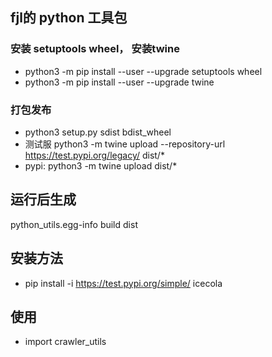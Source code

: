 ## fjl的 python 工具包

### 安装 setuptools wheel， 安装twine

- python3 -m pip install --user --upgrade setuptools wheel
- python3 -m pip install --user --upgrade twine

### 打包发布

- python3 setup.py sdist bdist_wheel
- 测试服 python3 -m twine upload --repository-url https://test.pypi.org/legacy/ dist/*
- pypi: python3 -m twine upload dist/*

## 运行后生成

python_utils.egg-info
build
dist

## 安装方法

- pip install -i https://test.pypi.org/simple/ icecola

## 使用

- import crawler_utils

